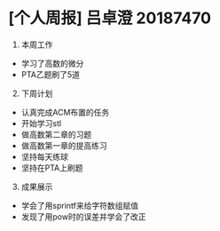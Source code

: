 # [个人周报] 吕卓澄 20187470
1. 本周工作
* 学习了高数的微分
* PTA乙题刷了5道
2. 下周计划
* 认真完成ACM布置的任务
* 开始学习stl
* 做高数第二章的习题
* 做高数第一章的提高练习
* 坚持每天练球
* 坚持在PTA上刷题
3. 成果展示
* 学会了用sprintf来给字符数组赋值
* 发现了用pow时的误差并学会了改正
